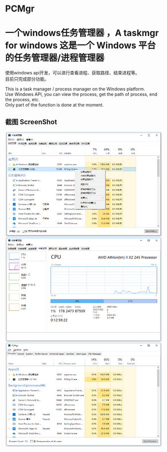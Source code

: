 # PCMgr
一个windows任务管理器 ，A taskmgr for windows
这是一个 Windows 平台的任务管理器/进程管理器
===
使用windows api开发，可以进行查看进程、获取路径、结束进程等。<br/>
目前只完成部分功能。<br/>

This is a task manager / process manager on the Windows platform.<br/>
Use Windows API, you can view the process, get the path of process, end the process, etc. <br/>
Only part of the function is done at the moment.<br/>

截图 ScreenShot
---
![Image1](https://raw.githubusercontent.com/717021/PCMgr/master/image1.png)<br/>
![Image2](https://raw.githubusercontent.com/717021/PCMgr/master/image2.png)<br/>
![Image3](https://raw.githubusercontent.com/717021/PCMgr/master/image3.png)<br/>
